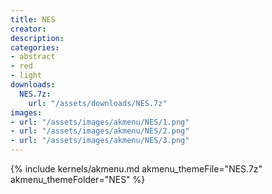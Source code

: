 ```yaml
---
title: NES
creator: 
description: 
categories:
- abstract
- red
- light
downloads:
  NES.7z:
    url: "/assets/downloads/NES.7z"
images:
- url: "/assets/images/akmenu/NES/1.png"
- url: "/assets/images/akmenu/NES/2.png"
- url: "/assets/images/akmenu/NES/3.png"
---
```


{% include kernels/akmenu.md akmenu_themeFile="NES.7z" akmenu_themeFolder="NES" %}
